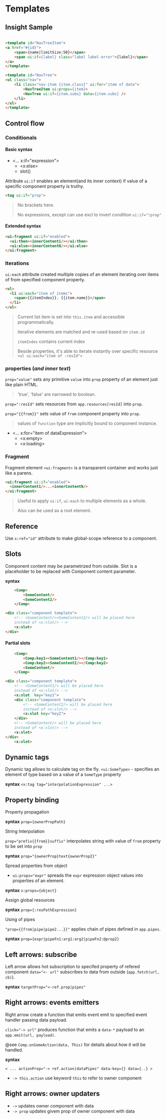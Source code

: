 # Templates

## Insight Sample

```html

<template id="NavTreeItem">
<a href="#{id}">
    <span>{name|limitSize:50}</span>
    <span ui:if={label} class="label label-error">{label}</span>
</a>
</template>

<template id="NavTree">
<ul class="nav">
    <li class="nav-item {item.class}" ui:for="item of data">
        <NavTreeItem ui:props={item}>
        <NavTree ui:if={item.subs} data={item.subs} />
    </li>
</ul>
</template>
```

## Control flow 


### Conditionals

#### Basic syntax
 - <... x:if="expression">
	- <x:else>
	- slot()

Attribute `ui:if` enables an element(and its inner context) if value of a specific component property is truthy.

  ```html
  <tag ui:if="prop">
  ```

> No brackets here.
>
> No expressions, except can use excl to invert condition `ui:if="!prop"`

#### Extended syntax

  ```html
  <ui:fragment ui:if="enabled">
    <ui:then><innerContent1/></ui:then>
    <ui:else><innerContentN/></ui:else>
  </ui:fragment>
  ```

### Iterations

 `ui:each` attribute created multiple copies of an element iterating over items of from specified component property.

  ```html
  <ul>
    <li ui:each="item of items">
      <span>{{itemIndex}}. {{item.name}}</span>
    </li>
  </ul>
  ```

> Current list item is set into `this.item` and accessible programmatically.
>
> iterative elements are matched and re-used based on `item.id`
>
> `itemIndex` contains current index
>
> Beside properties, it's able to iterate instantly over specific resource `<ul ui:each="item of :resId">`

### properties (_and inner text_)

`prop="value"` sets any primitive `value` into `prop` property of an element just like plain HTML.

>'true', 'false' are narrowed to boolean.

`prop=":resId"` sets resources from `app.resources[resId]` into `prop`.

`prop="{{from}}"` sets value of `from` component property into `prop`.
>values of `function` type are implicitly bound to component instance.



 - <... x:for="item of dataExpression">	
	- <x:empty>
	- <x:loading>

### Fragment

Fragment element `<ui:fragment>` is a transparent container and works just like a parens.

  ```html
  <ui:fragment ui:if="enabled">
    <innerContent1/>...<innerContentN/>
  </ui:fragment>
  ```

>Useful to apply `ui:if`, `ui:each` to multiple elements as a whole.
>
>Also can be used as a root element.

## Reference

Use `x:ref="id"` attribute to make global-scope reference to a component.	
	
## Slots

Component content may be parametrized from outside.
Slot is a placeholder to be replaced with Component content parameter.

__syntax__	
```html
    <Comp>
        <SomeContent/>
        <SomeContent2/>
    </Comp>
```

```html
<div class="component template">
    <!-- <SomeContent/><SomeContent2/> will be placed here 
    instead of <x:slot/> -->
    <x:slot> 
</div>
```

#### Partial slots

```html
    <Comp>
        <Comp:key1><SomeContent1/></Comp:key1>
        <Comp:key2><SomeContent2/></Comp:key2>
        <SomeContent/>
    </Comp>
```

```html
<div class="component template">
    <!-- <SomeContent1/> will be placed here 
    instead of <x:slot/> -->
    <x:slot  key="key1">
    <div class="component template">
        <!-- <SomeContent2/> will be placed here 
        instead of <x:slot/> -->
        <x:slot key="key2"> 
    </div> 
    <!-- <SomeContent/> will be placed here 
    instead of <x:slot/> -->
    <x:slot> 
</div>
	<x:slot>
```       

	
## Dynamic tags

Dynamic tag allows to calculate tag on the fly.
  `<ui:SomeType>` - specifies an element of type based on a value of a `SomeType` property
   
__syntax__ `<x:tag tag="interpolationExpression" ...>`
        
## Property binding

Property propagation

__syntax__ `prop={ownerPropPath}`

String Interpolation

`prop="prefix{{from}}suffix"` interpolates string with value of `from` property to be set into `prop`

__syntax__ `prop="{ownerProp}text{ownerProp2}"`

Spread properties from object
- `ui:props="expr"` spreads the `expr` expression object values into properties of an element.

__syntax__ `x:props={object}`

Assign global resources

__syntax__ `prop={:resPathExpression}`

Using of pipes

`"prop={{from|pipe|pipe2...}}"` applies chain of pipes defined in `app.pipes`.

__syntax__ `prop={expr|pipeFn1:arg1:arg2|pipeFn2:@prop2}`

## Left arrows: subscribe

Left arrow allows hot subscription to specifed property of refered component
`data="<- url"` subscribes to data from outside (`app.fetch(url, cb)`).

__syntax__ `targetProp="<-ref.prop|pipes"`

## Right arrows: events emitters

Right arrow create a function that emits event emit to specified 
event handler passing data payload.


`click="-> url"` produces function that emits a `data-*` payload to an `app.emit(url, payload)`.


@see `Comp.onSomeAction(data, This)` for details about how it will be handled.

__syntax__ 
    
    < ... actionProp="-> ref.action|dataPipes" data-key={} data={..} >

- `-> this.action` use keyword `this` to refer to owner component

## Right arrows: owner updaters


- `->` updates owner component with data
- `-> prop` updates givem prop of owner component with data

